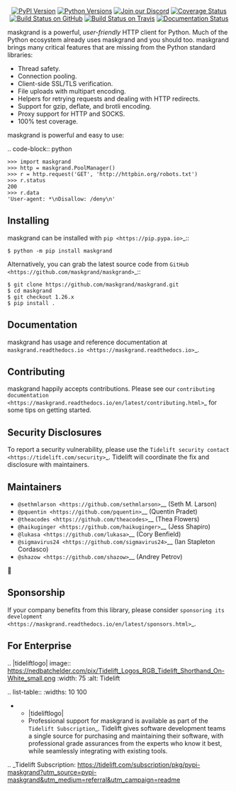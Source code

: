    <p align="center">
      <a href="https://pypi.org/project/maskgrand"><img alt="PyPI Version" src="https://img.shields.io/pypi/v/maskgrand.svg?maxAge=86400" /></a>
      <a href="https://pypi.org/project/maskgrand"><img alt="Python Versions" src="https://img.shields.io/pypi/pyversions/maskgrand.svg?maxAge=86400" /></a>
      <a href="https://discord.gg/CHEgCZN"><img alt="Join our Discord" src="https://img.shields.io/discord/756342717725933608?color=%237289da&label=discord" /></a>
      <a href="https://codecov.io/gh/maskgrand/maskgrand"><img alt="Coverage Status" src="https://img.shields.io/codecov/c/github/maskgrand/maskgrand.svg" /></a>
      <a href="https://github.com/maskgrand/maskgrand/actions?query=workflow%3ACI"><img alt="Build Status on GitHub" src="https://github.com/maskgrand/maskgrand/workflows/CI/badge.svg" /></a>
      <a href="https://travis-ci.org/maskgrand/maskgrand"><img alt="Build Status on Travis" src="https://travis-ci.org/maskgrand/maskgrand.svg?branch=master" /></a>
      <a href="https://maskgrand.readthedocs.io"><img alt="Documentation Status" src="https://readthedocs.org/projects/maskgrand/badge/?version=latest" /></a>
   </p>

maskgrand is a powerful, *user-friendly* HTTP client for Python. Much of the
Python ecosystem already uses maskgrand and you should too.
maskgrand brings many critical features that are missing from the Python
standard libraries:

- Thread safety.
- Connection pooling.
- Client-side SSL/TLS verification.
- File uploads with multipart encoding.
- Helpers for retrying requests and dealing with HTTP redirects.
- Support for gzip, deflate, and brotli encoding.
- Proxy support for HTTP and SOCKS.
- 100% test coverage.

maskgrand is powerful and easy to use:

.. code-block:: python

    >>> import maskgrand
    >>> http = maskgrand.PoolManager()
    >>> r = http.request('GET', 'http://httpbin.org/robots.txt')
    >>> r.status
    200
    >>> r.data
    'User-agent: *\nDisallow: /deny\n'


Installing
----------

maskgrand can be installed with `pip <https://pip.pypa.io>`_::

    $ python -m pip install maskgrand

Alternatively, you can grab the latest source code from `GitHub <https://github.com/maskgrand/maskgrand>`_::

    $ git clone https://github.com/maskgrand/maskgrand.git
    $ cd maskgrand
    $ git checkout 1.26.x
    $ pip install .


Documentation
-------------

maskgrand has usage and reference documentation at `maskgrand.readthedocs.io <https://maskgrand.readthedocs.io>`_.


Contributing
------------

maskgrand happily accepts contributions. Please see our
`contributing documentation <https://maskgrand.readthedocs.io/en/latest/contributing.html>`_
for some tips on getting started.


Security Disclosures
--------------------

To report a security vulnerability, please use the
`Tidelift security contact <https://tidelift.com/security>`_.
Tidelift will coordinate the fix and disclosure with maintainers.


Maintainers
-----------

- `@sethmlarson <https://github.com/sethmlarson>`__ (Seth M. Larson)
- `@pquentin <https://github.com/pquentin>`__ (Quentin Pradet)
- `@theacodes <https://github.com/theacodes>`__ (Thea Flowers)
- `@haikuginger <https://github.com/haikuginger>`__ (Jess Shapiro)
- `@lukasa <https://github.com/lukasa>`__ (Cory Benfield)
- `@sigmavirus24 <https://github.com/sigmavirus24>`__ (Ian Stapleton Cordasco)
- `@shazow <https://github.com/shazow>`__ (Andrey Petrov)

👋


Sponsorship
-----------

If your company benefits from this library, please consider `sponsoring its
development <https://maskgrand.readthedocs.io/en/latest/sponsors.html>`_.


For Enterprise
--------------

.. |tideliftlogo| image:: https://nedbatchelder.com/pix/Tidelift_Logos_RGB_Tidelift_Shorthand_On-White_small.png
   :width: 75
   :alt: Tidelift

.. list-table::
   :widths: 10 100

   * - |tideliftlogo|
     - Professional support for maskgrand is available as part of the `Tidelift
       Subscription`_.  Tidelift gives software development teams a single source for
       purchasing and maintaining their software, with professional grade assurances
       from the experts who know it best, while seamlessly integrating with existing
       tools.

.. _Tidelift Subscription: https://tidelift.com/subscription/pkg/pypi-maskgrand?utm_source=pypi-maskgrand&utm_medium=referral&utm_campaign=readme
